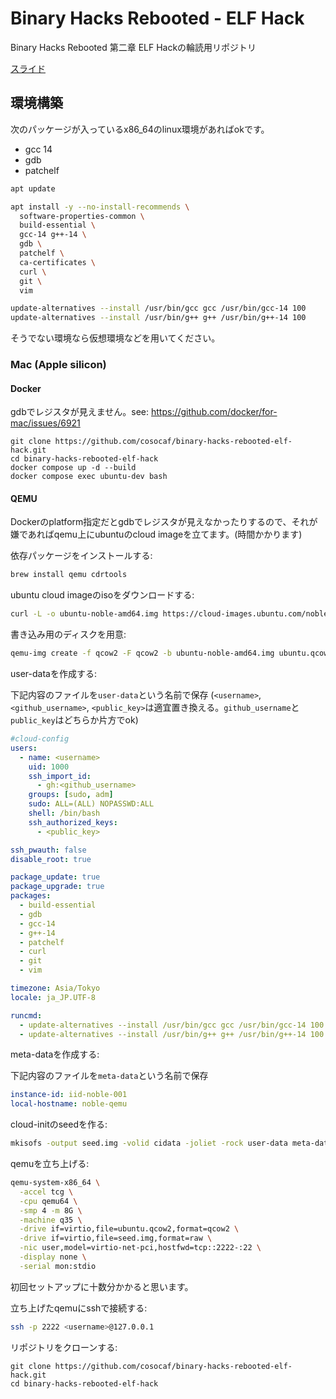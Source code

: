 # Binary Hacks Rebooted - ELF Hack

Binary Hacks Rebooted 第二章 ELF Hackの輪読用リポジトリ

[スライド](https://docs.google.com/presentation/d/1LJ5eFz2kTeRMJ8oTpsN59dQWn6kyZ6gnYUX-jx0c_Ms/edit?usp=sharing)

## 環境構築

次のパッケージが入っているx86_64のlinux環境があればokです。

- gcc 14
- gdb
- patchelf

```sh
apt update

apt install -y --no-install-recommends \
  software-properties-common \
  build-essential \
  gcc-14 g++-14 \
  gdb \
  patchelf \
  ca-certificates \
  curl \
  git \
  vim

update-alternatives --install /usr/bin/gcc gcc /usr/bin/gcc-14 100
update-alternatives --install /usr/bin/g++ g++ /usr/bin/g++-14 100
```

そうでない環境なら仮想環境などを用いてください。

### Mac (Apple silicon)

#### Docker

gdbでレジスタが見えません。see: <https://github.com/docker/for-mac/issues/6921>

```
git clone https://github.com/cosocaf/binary-hacks-rebooted-elf-hack.git
cd binary-hacks-rebooted-elf-hack
docker compose up -d --build
docker compose exec ubuntu-dev bash
```

#### QEMU

Dockerのplatform指定だとgdbでレジスタが見えなかったりするので、それが嫌であればqemu上にubuntuのcloud imageを立てます。(時間かかります)

依存パッケージをインストールする:

```sh
brew install qemu cdrtools
```

ubuntu cloud imageのisoをダウンロードする:

```sh
curl -L -o ubuntu-noble-amd64.img https://cloud-images.ubuntu.com/noble/current/noble-server-cloudimg-amd64.img
```

書き込み用のディスクを用意:

```sh
qemu-img create -f qcow2 -F qcow2 -b ubuntu-noble-amd64.img ubuntu.qcow2 20G
```

user-dataを作成する:

下記内容のファイルを`user-data`という名前で保存
(`<username>`, `<github_username>`, `<public_key>`は適宜置き換える。`github_username`と`public_key`はどちらか片方でok)

```yaml
#cloud-config
users:
  - name: <username>
    uid: 1000
    ssh_import_id:
      - gh:<github_username>
    groups: [sudo, adm]
    sudo: ALL=(ALL) NOPASSWD:ALL
    shell: /bin/bash
    ssh_authorized_keys:
      - <public_key>

ssh_pwauth: false
disable_root: true

package_update: true
package_upgrade: true
packages:
  - build-essential
  - gdb
  - gcc-14
  - g++-14
  - patchelf
  - curl
  - git
  - vim

timezone: Asia/Tokyo
locale: ja_JP.UTF-8

runcmd:
  - update-alternatives --install /usr/bin/gcc gcc /usr/bin/gcc-14 100
  - update-alternatives --install /usr/bin/g++ g++ /usr/bin/g++-14 100
```

meta-dataを作成する:

下記内容のファイルを`meta-data`という名前で保存

```yaml
instance-id: iid-noble-001
local-hostname: noble-qemu
```

cloud-initのseedを作る:

```sh
mkisofs -output seed.img -volid cidata -joliet -rock user-data meta-data
```

qemuを立ち上げる:

```sh
qemu-system-x86_64 \
  -accel tcg \
  -cpu qemu64 \
  -smp 4 -m 8G \
  -machine q35 \
  -drive if=virtio,file=ubuntu.qcow2,format=qcow2 \
  -drive if=virtio,file=seed.img,format=raw \
  -nic user,model=virtio-net-pci,hostfwd=tcp::2222-:22 \
  -display none \
  -serial mon:stdio
```

初回セットアップに十数分かかると思います。

立ち上げたqemuにsshで接続する:

```sh
ssh -p 2222 <username>@127.0.0.1
```

リポジトリをクローンする:

```
git clone https://github.com/cosocaf/binary-hacks-rebooted-elf-hack.git
cd binary-hacks-rebooted-elf-hack
```

